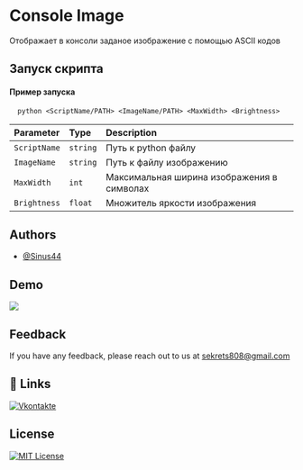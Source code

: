 
# Console Image

Отображает в консоли заданое изображение с помощью ASCII кодов

## Запуск скрипта

#### Пример запуска

```http
  python <ScriptName/PATH> <ImageName/PATH> <MaxWidth> <Brightness>
```

| Parameter   | Type     | Description                |
| :-----------| :------- | :------------------------- |
| `ScriptName`| `string` | Путь к python файлу        |
| `ImageName` | `string` | Путь к файлу изображению   |
| `MaxWidth`  | `int`    | Максимальная ширина изображения в символах|
| `Brightness`| `float`  | Множитель яркости изображения|


## Authors

- [@Sinus44](https://www.github.com/Sinus44)


## Demo

![](https://raw.githubusercontent.com/Sinus44/consoleImage/main/MathOut.png)


## Feedback

If you have any feedback, please reach out to us at sekrets808@gmail.com

## 🔗 Links
[![Vkontakte](https://img.shields.io/badge/-Vkontakte-003f5c?style=for-the-badge&logo=Vk)](https://vk.com/dkomin)


## License

[![MIT License](https://img.shields.io/badge/License-MIT-green.svg)](https://choosealicense.com/licenses/mit/)
